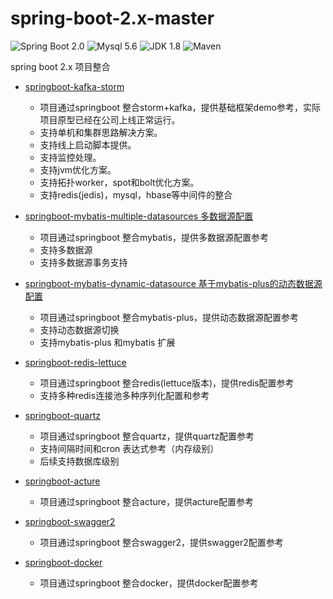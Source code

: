 # spring-boot-2.x-master

![Spring Boot 2.0](https://img.shields.io/badge/Spring%20Boot-2.0-brightgreen.svg)
![Mysql 5.6](https://img.shields.io/badge/Mysql-5.6-blue.svg)
![JDK 1.8](https://img.shields.io/badge/JDK-1.8-brightgreen.svg)
![Maven](https://img.shields.io/badge/Maven-3.5.0-yellowgreen.svg)

spring boot 2.x 项目整合

- [springboot-kafka-storm](https://github.com/JZxiaoxiao/spring-boot-2.x-master/tree/master/springboot-storm)

  - 项目通过springboot 整合storm+kafka，提供基础框架demo参考，实际项目原型已经在公司上线正常运行。
  - 支持单机和集群思路解决方案。
  - 支持线上启动脚本提供。
  - 支持监控处理。
  - 支持jvm优化方案。
  - 支持拓扑worker，spot和bolt优化方案。
  - 支持redis(jedis)，mysql，hbase等中间件的整合
- [springboot-mybatis-multiple-datasources 多数据源配置](https://github.com/JZxiaoxiao/spring-boot-2.x-master/tree/master/springboot-mybatis-multiple-datasource)

  - 项目通过springboot 整合mybatis，提供多数据源配置参考
  - 支持多数据源
  - 支持多数据源事务支持
- [springboot-mybatis-dynamic-datasource 基于mybatis-plus的动态数据源配置](https://github.com/JZxiaoxiao/spring-boot-2.x-master/tree/master/springboot-mybatis-dynamic-datasource)

  - 项目通过springboot 整合mybatis-plus，提供动态数据源配置参考
  - 支持动态数据源切换
  - 支持mybatis-plus 和mybatis 扩展

- [springboot-redis-lettuce](https://github.com/JZxiaoxiao/spring-boot-2.x-master/tree/master/springboot-redis)

  - 项目通过springboot 整合redis(lettuce版本)，提供redis配置参考
  - 支持多种redis连接池多种序列化配置和参考
- [springboot-quartz](https://github.com/JZxiaoxiao/spring-boot-2.x-master/tree/master/springboot-quartz)

  - 项目通过springboot 整合quartz，提供quartz配置参考
  - 支持间隔时间和cron 表达式参考（内存级别）
  - 后续支持数据库级别
- [springboot-acture](https://github.com/JZxiaoxiao/spring-boot-2.x-master/tree/master/springboot-acture)
  
  - 项目通过springboot 整合acture，提供acture配置参考
- [springboot-swagger2](https://github.com/JZxiaoxiao/spring-boot-2.x-master/tree/master/springboot-swagger2)

  - 项目通过springboot 整合swagger2，提供swagger2配置参考
- [springboot-docker](https://github.com/JZxiaoxiao/spring-boot-2.x-master/tree/master/springboot-docker)

  - 项目通过springboot 整合docker，提供docker配置参考
